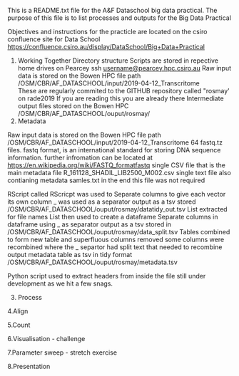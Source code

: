 This is a README.txt file for the A&F Dataschool big data practical.
The purpose of this file is to list processes and outputs for the Big Data Practical


Objectives and instructions for the practicle are located on the csiro confluence site for Data School
https://confluence.csiro.au/display/DataSchool/Big+Data+Practical

1. Working Together
Directory structure
Scripts are stored in repective home drives on Pearcey
  ssh username@pearcey.hpc.csiro.au
 Raw input data is stored on the Bowen HPC
  file path 
  /OSM/CBR/AF_DATASCHOOL/input/2019-04-12_Transcritome  
These are regularly commited to the GITHUB repository called "rosmay' on rade2019
  If you are reading this you are already there
Intermediate output files stored on the Bowen HPC 
 /OSM/CBR/AF_DATASCHOOL/ouput/rosmay/
  2. Metadata
  
  Raw input data is stored on the Bowen HPC
  file path 
  /OSM/CBR/AF_DATASCHOOL/input/2019-04-12_Transcritome
    64 fastq.tz files.
      fastq format, is an international standard for storing DNA sequence information. 
      further infromation can be located at https://en.wikipedia.org/wiki/FASTQ_formatfastq
   single CSV file that is the main metadata file 
    R_161128_SHADIL_LIB2500_M002.csv 
     single text file also contianing metadata
      samles.txt
         in the end this file was not required
         
   RScript called RScricpt was used to
      Separate columns to give each vector its own column
      _ was used as a separator
    output as a tsv stored
    /OSM/CBR/AF_DATASCHOOL/ouput/rosmay/datatidy_out.tsv
    List extracted for file names
    List then used to create a dataframe
      Separate columns in dataframe using _ as separator
      output as a tsv stored in
    /OSM/CBR/AF_DATASCHOOL/ouput/rosmay/data_split.tsv
   Tables combined to form new table and superfluous columns removed
   some columns were recombined where the _ separtor had split text that needed to recombine
   output metadata table as tsv in tidy format
   /OSM/CBR/AF_DATASCHOOL/ouput/rosmay/metadata.tsv
   
 Python script used to extract headers from inside the file
   still under development as we hit a few snags.
   
3. Process

4.Align

5.Count

6.Visualisation - challenge

7.Parameter sweep - stretch exercise

8.Presentation
